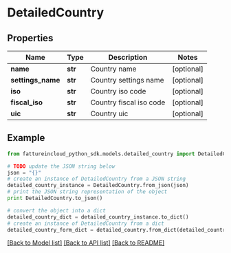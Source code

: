 # DetailedCountry


## Properties
Name | Type | Description | Notes
------------ | ------------- | ------------- | -------------
**name** | **str** | Country name | [optional] 
**settings_name** | **str** | Country settings name | [optional] 
**iso** | **str** | Country iso code | [optional] 
**fiscal_iso** | **str** | Country fiscal iso code | [optional] 
**uic** | **str** | Country uic | [optional] 

## Example

```python
from fattureincloud_python_sdk.models.detailed_country import DetailedCountry

# TODO update the JSON string below
json = "{}"
# create an instance of DetailedCountry from a JSON string
detailed_country_instance = DetailedCountry.from_json(json)
# print the JSON string representation of the object
print DetailedCountry.to_json()

# convert the object into a dict
detailed_country_dict = detailed_country_instance.to_dict()
# create an instance of DetailedCountry from a dict
detailed_country_form_dict = detailed_country.from_dict(detailed_country_dict)
```
[[Back to Model list]](../README.md#documentation-for-models) [[Back to API list]](../README.md#documentation-for-api-endpoints) [[Back to README]](../README.md)


